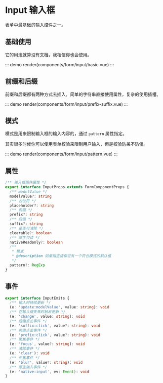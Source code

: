 # Input 输入框

表单中最基础的输入控件之一。

## 基础使用

它的用法就算没有文档，我相信你也会使用。

::: demo
render(components/form/input/basic.vue)
:::

## 前缀和后缀

前缀和后缀都有两种方式去插入，简单的字符串直接使用属性，复杂的使用插槽。

::: demo
render(components/form/input/prefix-suffix.vue)
:::

## 模式

模式是用来限制输入框的输入内容的，通过 `pattern` 属性指定。

其实很多时候你可以使用表单校验来限制用户输入，但是校验防呆不防傻。

::: demo
render(components/form/input/pattern.vue)
:::

## 属性

```ts
/** 输入框组件属性 */
export interface InputProps extends FormComponentProps {
  /** modelValue */
  modelValue?: string
  /** 占位符 */
  placeholder?: string
  /** 前缀 */
  prefix?: string
  /** 后缀 */
  suffix?: string
  /** 是否可清除 */
  clearable?: boolean
  /** 原生只读 */
  nativeReadonly?: boolean
  /**
   * 模式
   * @description 如果指定请保证有一个符合模式的默认值
   */
  pattern?: RegExp
}
```

## 事件

```ts
export interface InputEmits {
  /** 输入时持续更新 */
  (e: 'update:modelValue', value: string): void
  /** 在输入框失焦时触发更新 */
  (e: 'change', value: string): void
  /** 后缀点击事件 */
  (e: 'suffix:click', value?: string): void
  /** 前缀点击事件 */
  (e: 'prefix:click', value?: string): void
  /** 聚焦事件 */
  (e: 'focus', value?: string): void
  /** 清除事件 */
  (e: 'clear'): void
  /** 失焦事件 */
  (e: 'blur', value?: string): void
  /** 原生输入事件 */
  (e: 'native:input', ev: Event): void
}
```
